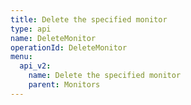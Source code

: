 ```yaml
---
title: Delete the specified monitor
type: api
name: DeleteMonitor
operationId: DeleteMonitor
menu:
  api_v2:
    name: Delete the specified monitor
    parent: Monitors
---
```

